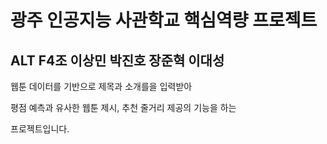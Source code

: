 # 광주 인공지능 사관학교 핵심역량 프로젝트
## ALT F4조 이상민 박진호 장준혁 이대성

웹툰 데이터를 기반으로 제목과 소개를을 입력받아

평점 예측과 유사한 웹툰 제시, 추천 줄거리 제공의 기능을 하는

프로젝트입니다.
